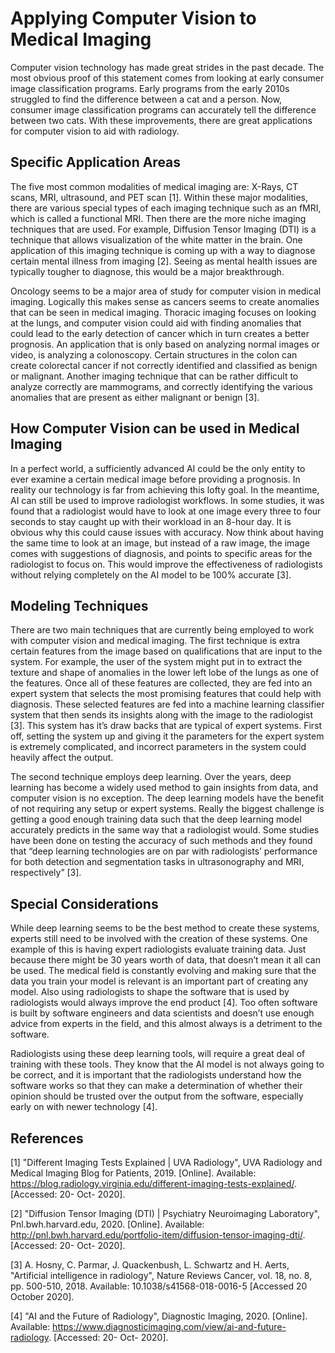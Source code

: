 # Applying Computer Vision to Medical Imaging

Computer vision technology has made great strides in the past decade. The most obvious proof of this statement comes from looking at early consumer image classification programs. Early programs from the early 2010s struggled to find the difference between a cat and a person. Now, consumer image classification programs can accurately tell the difference between two cats. With these improvements, there are great applications for computer vision to aid with radiology.

## Specific Application Areas

The five most common modalities of medical imaging are: X-Rays, CT scans, MRI, ultrasound, and PET scan [1]. Within these major modalities, there are various special types of each imaging technique such as an fMRI, which is called a functional MRI. Then there are the more niche imaging techniques that are used. For example, Diffusion Tensor Imaging (DTI) is a technique that allows visualization of the white matter in the brain. One application of this imaging technique is coming up with a way to diagnose certain mental illness from imaging [2]. Seeing as mental health issues are typically tougher to diagnose, this would be a major breakthrough. 

Oncology seems to be a major area of study for computer vision in medical imaging. Logically this makes sense as cancers seems to create anomalies that can be seen in medical imaging. Thoracic imaging focuses on looking at the lungs, and computer vision could aid with finding anomalies that could lead to the early detection of cancer which in turn creates a better prognosis. An application that is only based on analyzing normal images or video, is analyzing a colonoscopy. Certain structures in the colon can create colorectal cancer if not correctly identified and classified as benign or malignant. Another imaging technique that can be rather difficult to analyze correctly are mammograms, and correctly identifying the various anomalies that are present as either malignant or benign [3].

## How Computer Vision can be used in Medical Imaging

In a perfect world, a sufficiently advanced AI could be the only entity to ever examine a certain medical image before providing a prognosis. In reality our technology is far from achieving this lofty goal. In the meantime, AI can still be used to improve radiologist workflows. In some studies, it was found that a radiologist would have to look at one image every three to four seconds to stay caught up with their workload in an 8-hour day. It is obvious why this could cause issues with accuracy. Now think about having the same time to look at an image, but instead of a raw image, the image comes with suggestions of diagnosis, and points to specific areas for the radiologist to focus on. This would improve the effectiveness of radiologists without relying completely on the AI model to be 100% accurate [3].

## Modeling Techniques 

There are two main techniques that are currently being employed to work with computer vision and medical imaging. The first technique is extra certain features from the image based on qualifications that are input to the system. For example, the user of the system might put in to extract the texture and shape of anomalies in the lower left lobe of the lungs as one of the features. Once all of these features are collected, they are fed into an expert system that selects the most promising features that could help with diagnosis. These selected features are fed into a machine learning classifier system that then sends its insights along with the image to the radiologist [3]. This system has it’s draw backs that are typical of expert systems. First off, setting the system up and giving it the parameters for the expert system is extremely complicated, and incorrect parameters in the system could heavily affect the output. 

The second technique employs deep learning. Over the years, deep learning has become a widely used method to gain insights from data, and computer vision is no exception. The deep learning models have the benefit of not requiring any setup or expert systems. Really the biggest challenge is getting a good enough training data such that the deep learning model accurately predicts in the same way that a radiologist would. Some studies have been done on testing the accuracy of such methods and they found that “deep learning technologies are on par with radiologists’ performance for both detection and segmentation tasks in ultrasonography and MRI, respectively” [3]. 

## Special Considerations

While deep learning seems to be the best method to create these systems, experts still need to be involved with the creation of these systems. One example of this is having expert radiologists evaluate training data. Just because there might be 30 years worth of data, that doesn’t mean it all can be used. The medical field is constantly evolving and making sure that the data you train your model is relevant is an important part of creating any model. Also using radiologists to shape the software that is used by radiologists would always improve the end product [4]. Too often software is built by software engineers and data scientists and doesn’t use enough advice from experts in the field, and this almost always is a detriment to the software. 

Radiologists using these deep learning tools, will require a great deal of training with these tools. They know that the AI model is not always going to be correct, and it is important that the radiologists understand how the software works so that they can make a determination of whether their opinion should be trusted over the output from the software, especially early on with newer technology [4].

## References

[1] "Different Imaging Tests Explained | UVA Radiology", UVA Radiology and Medical Imaging Blog for Patients, 2019. [Online]. Available: https://blog.radiology.virginia.edu/different-imaging-tests-explained/. [Accessed: 20- Oct- 2020].

[2] "Diffusion Tensor Imaging (DTI) | Psychiatry Neuroimaging Laboratory", Pnl.bwh.harvard.edu, 2020. [Online]. Available: http://pnl.bwh.harvard.edu/portfolio-item/diffusion-tensor-imaging-dti/. [Accessed: 20- Oct- 2020].

[3] A. Hosny, C. Parmar, J. Quackenbush, L. Schwartz and H. Aerts, "Artificial intelligence in radiology", Nature Reviews Cancer, vol. 18, no. 8, pp. 500-510, 2018. Available: 10.1038/s41568-018-0016-5 [Accessed 20 October 2020].

[4] "AI and the Future of Radiology", Diagnostic Imaging, 2020. [Online]. Available: https://www.diagnosticimaging.com/view/ai-and-future-radiology. [Accessed: 20- Oct- 2020].
